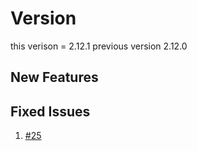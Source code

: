 # Version
this verison = 2.12.1
previous version 2.12.0

##  New Features

## Fixed Issues
1. [#25](https://github.com/vishalz/hello-js/issues/25)

